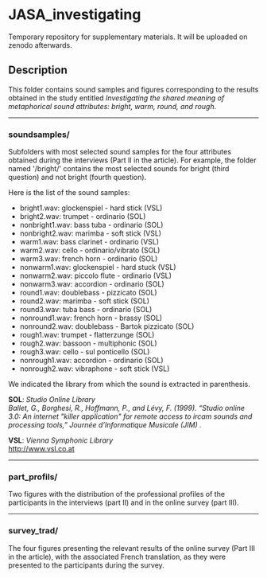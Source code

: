 # JASA_investigating
Temporary repository for supplementary materials. It will be uploaded on zenodo afterwards.


## Description 

This folder contains sound samples and figures corresponding to the results obtained in the study entitled *Investigating the shared meaning of metaphorical sound attributes: bright, warm, round, and rough*.

-----------------
### soundsamples/
Subfolders with most selected sound samples for the four attributes obtained during the interviews (Part II in the article). For example, the folder named '/bright/' contains the most selected sounds for bright (third question) and not bright (fourth question).

Here is the list of the sound samples:
- bright1.wav: glockenspiel - hard stick (VSL)
- bright2.wav: trumpet - ordinario (SOL)
- nonbright1.wav: bass tuba - ordinario (SOL)
- nonbright2.wav: marimba - soft stick (VSL)
- warm1.wav: bass clarinet - ordinario (VSL)
- warm2.wav: cello - ordinario/vibrato (SOL)
- warm3.wav: french horn - ordinario (SOL)
- nonwarm1.wav: glockenspiel - hard stuck (VSL)
- nonwarm2.wav: piccolo flute - ordinario (VSL)
- nonwarm3.wav: accordion - ordinario (SOL)
- round1.wav: doublebass - pizzicato (SOL)
- round2.wav: marimba - soft stick (SOL)
- round3.wav: tuba bass - ordinario (SOL)
- nonround1.wav: french horn - brassy (SOL)
- nonround2.wav: doublebass - Bartok pizzicato (SOL)
- rough1.wav: trumpet - flatterzunge (SOL)
- rough2.wav: bassoon - multiphonic (SOL)
- rough3.wav: cello - sul ponticello (SOL)
- nonrough1.wav: accordion - ordinario (SOL)
- nonrough2.wav: vibraphone - soft stick (VSL)

We indicated the library from which the sound is extracted in parenthesis. <br>

**SOL**: *Studio Online Library* <br>
*Ballet, G., Borghesi, R., Hoffmann, P., and Lévy, F. (1999). “Studio online 3.0:  An internet "killer application" for remote access to ircam sounds and processing tools,”  Journée d’Informatique Musicale (JIM) .*

**VSL**: *Vienna Symphonic Library*<br>
http://www.vsl.co.at

-----------------
### part_profils/
Two figures with the distribution of the professional profiles of the participants in the interviews (part II) and in the online survey (part III).

-----------------
### survey_trad/
The four figures presenting the relevant results of the online survey (Part III in the article), with the associated French translation, as they were presented to the participants during the survey.

